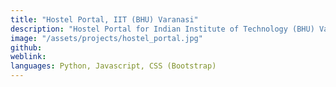 ```yaml
---
title: "Hostel Portal, IIT (BHU) Varanasi"
description: "Hostel Portal for Indian Institute of Technology (BHU) Varanasi. Work on progress!"
image: "/assets/projects/hostel_portal.jpg"
github:
weblink:
languages: Python, Javascript, CSS (Bootstrap)
---
```

